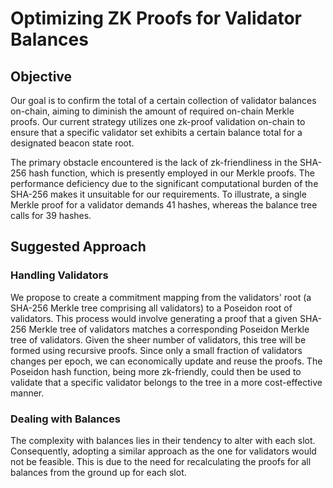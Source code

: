 # Optimizing ZK Proofs for Validator Balances

## Objective

Our goal is to confirm the total of a certain collection of validator balances on-chain, aiming to diminish the amount of required on-chain Merkle proofs. Our current strategy utilizes one zk-proof validation on-chain to ensure that a specific validator set exhibits a certain balance total for a designated beacon state root.

The primary obstacle encountered is the lack of zk-friendliness in the SHA-256 hash function, which is presently employed in our Merkle proofs. The performance deficiency due to the significant computational burden of the SHA-256 makes it unsuitable for our requirements. To illustrate, a single Merkle proof for a validator demands 41 hashes, whereas the balance tree calls for 39 hashes.

## Suggested Approach

### Handling Validators

We propose to create a commitment mapping from the validators' root (a SHA-256 Merkle tree comprising all validators) to a Poseidon root of validators. This process would involve generating a proof that a given SHA-256 Merkle tree of validators matches a corresponding Poseidon Merkle tree of validators. Given the sheer number of validators, this tree will be formed using recursive proofs. Since only a small fraction of validators changes per epoch, we can economically update and reuse the proofs. The Poseidon hash function, being more zk-friendly, could then be used to validate that a specific validator belongs to the tree in a more cost-effective manner.

### Dealing with Balances

The complexity with balances lies in their tendency to alter with each slot. Consequently, adopting a similar approach as the one for validators would not be feasible. This is due to the need for recalculating the proofs for all balances from the ground up for each slot.
